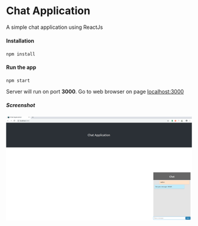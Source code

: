 # Chat Application
A simple chat application using ReactJs

#### Installation
`npm install`

#### Run the app
`npm start`

Server will run on port **3000**. Go to web browser on page [localhost:3000](http://localhost:3000)

##### Screenshot
![](https://raw.githubusercontent.com/LakshmiPriyaSR/chatapplication/master/assets/screenshot.png)



